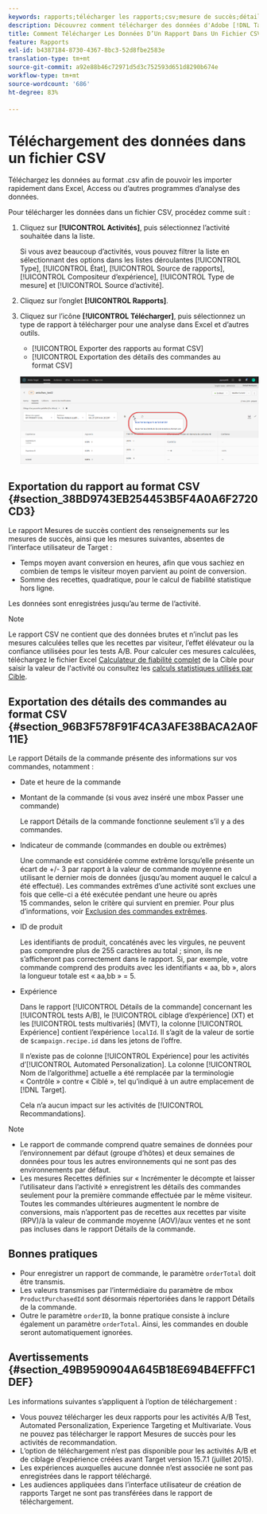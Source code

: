 ```yaml
---
keywords: rapports;télécharger les rapports;csv;mesure de succès;détails de commande
description: Découvrez comment télécharger des données d'Adobe [!DNL Target] activités au format CVS pour les importer rapidement dans Excel, Access ou d'autres programmes d'analyse de données.
title: Comment Télécharger Les Données D’Un Rapport Dans Un Fichier CSV ?
feature: Rapports
exl-id: b4387184-8730-4367-8bc3-52d8fbe2583e
translation-type: tm+mt
source-git-commit: a92e88b46c72971d5d3c752593d651d8290b674e
workflow-type: tm+mt
source-wordcount: '686'
ht-degree: 83%

---
```


# Téléchargement des données dans un fichier CSV

Téléchargez les données au format .csv afin de pouvoir les importer rapidement dans Excel, Access ou d’autres programmes d’analyse des données.

Pour télécharger les données dans un fichier CSV, procédez comme suit :

1. Cliquez sur **[!UICONTROL Activités]**, puis sélectionnez l’activité souhaitée dans la liste.

   Si vous avez beaucoup d’activités, vous pouvez filtrer la liste en sélectionnant des options dans les listes déroulantes [!UICONTROL Type], [!UICONTROL État], [!UICONTROL Source de rapports], [!UICONTROL Compositeur d’expérience], [!UICONTROL Type de mesure] et [!UICONTROL Source d’activité].

1. Cliquez sur l’onglet **[!UICONTROL Rapports]**.
1. Cliquez sur l’icône **[!UICONTROL Télécharger]**, puis sélectionnez un type de rapport à télécharger pour une analyse dans Excel et d’autres outils.

   * [!UICONTROL Exporter des rapports au format CSV]
   * [!UICONTROL Exportation des détails des commandes au format CSV]

   ![Options de téléchargement](/help/c-reports/assets/download-options.png)

## Exportation du rapport au format CSV {#section_38BD9743EB254453B5F4A0A6F2720CD3}

Le rapport Mesures de succès contient des renseignements sur les mesures de succès, ainsi que les mesures suivantes, absentes de l’interface utilisateur de Target :

* Temps moyen avant conversion en heures, afin que vous sachiez en combien de temps le visiteur moyen parvient au point de conversion.
* Somme des recettes, quadratique, pour le calcul de fiabilité statistique hors ligne.

Les données sont enregistrées jusqu’au terme de l’activité.

>[!NOTE]
>
>Le rapport CSV ne contient que des données brutes et n’inclut pas les mesures calculées telles que les recettes par visiteur, l’effet élévateur ou la confiance utilisées pour les tests A/B. Pour calculer ces mesures calculées, téléchargez le fichier Excel [Calculateur de fiabilité complet](/help/assets/complete_confidence_calculator.xlsx) de la Cible pour saisir la valeur de l&#39;activité ou consultez les [calculs statistiques utilisés par Cible](/help/assets/statistical-calculations.pdf).

## Exportation des détails des commandes au format CSV {#section_96B3F578F91F4CA3AFE38BACA2A0F11E}

Le rapport Détails de la commande présente des informations sur vos commandes, notamment :

* Date et heure de la commande
* Montant de la commande (si vous avez inséré une mbox Passer une commande)

   Le rapport Détails de la commande fonctionne seulement s’il y a des commandes.

* Indicateur de commande (commandes en double ou extrêmes)

   Une commande est considérée comme extrême lorsqu’elle présente un écart de +/- 3 par rapport à la valeur de commande moyenne en utilisant le dernier mois de données (jusqu’au moment auquel le calcul a été effectué). Les commandes extrêmes d’une activité sont exclues une fois que celle-ci a été exécutée pendant une heure ou après 15 commandes, selon le critère qui survient en premier. Pour plus d’informations, voir [Exclusion des commandes extrêmes](/help/c-reports/c-report-settings/excluding-extreme-orders.md#task_2AE7743FFCDD466DAEEB720BE5F33DAA).

* ID de produit

   Les identifiants de produit, concaténés avec les virgules, ne peuvent pas comprendre plus de 255 caractères au total ; sinon, ils ne s’afficheront pas correctement dans le rapport. Si, par exemple, votre commande comprend des produits avec les identifiants « aa, bb », alors la longueur totale est « aa,bb » = 5.

* Expérience

   Dans le rapport [!UICONTROL Détails de la commande] concernant les [!UICONTROL tests A/B], le [!UICONTROL ciblage d’expérience] (XT) et les [!UICONTROL tests multivariés] (MVT), la colonne [!UICONTROL Expérience] contient l’expérience `localId`. Il s’agit de la valeur de sortie de `$campaign.recipe.id` dans les jetons de l’offre.

   Il n’existe pas de colonne [!UICONTROL Expérience] pour les activités d’[!UICONTROL Automated Personalization]. La colonne [!UICONTROL Nom de l’algorithme] actuelle a été remplacée par la terminologie « Contrôle » contre « Ciblé », tel qu’indiqué à un autre emplacement de [!DNL Target].

   Cela n’a aucun impact sur les activités de [!UICONTROL Recommandations].

>[!NOTE]
>
>* Le rapport de commande comprend quatre semaines de données pour l’environnement par défaut (groupe d’hôtes) et deux semaines de données pour tous les autres environnements qui ne sont pas des environnements par défaut.
>* Les mesures Recettes définies sur « Incrémenter le décompte et laisser l’utilisateur dans l’activité » enregistrent les détails des commandes seulement pour la première commande effectuée par le même visiteur. Toutes les commandes ultérieures augmentent le nombre de conversions, mais n’apportent pas de recettes aux recettes par visite (RPV)/à la valeur de commande moyenne (AOV)/aux ventes et ne sont pas incluses dans le rapport Détails de la commande.


## Bonnes pratiques

* Pour enregistrer un rapport de commande, le paramètre `orderTotal` doit être transmis.
* Les valeurs transmises par l’intermédiaire du paramètre de mbox `ProductPurchasedId` sont désormais répertoriées dans le rapport Détails de la commande.
* Outre le paramètre `orderID`, la bonne pratique consiste à inclure également un paramètre `orderTotal`. Ainsi, les commandes en double seront automatiquement ignorées.

## Avertissements {#section_49B9590904A645B18E694B4EFFFC1DEF}

Les informations suivantes s’appliquent à l’option de téléchargement :

* Vous pouvez télécharger les deux rapports pour les activités A/B Test, Automated Personalization, Experience Targeting et Multivariate. Vous ne pouvez pas télécharger le rapport Mesures de succès pour les activités de recommandation.
* L’option de téléchargement n’est pas disponible pour les activités A/B et de ciblage d’expérience créées avant Target version 15.7.1 (juillet 2015).
* Les expériences auxquelles aucune donnée n’est associée ne sont pas enregistrées dans le rapport téléchargé.
* Les audiences appliquées dans l’interface utilisateur de création de rapports Target ne sont pas transférées dans le rapport de téléchargement.
